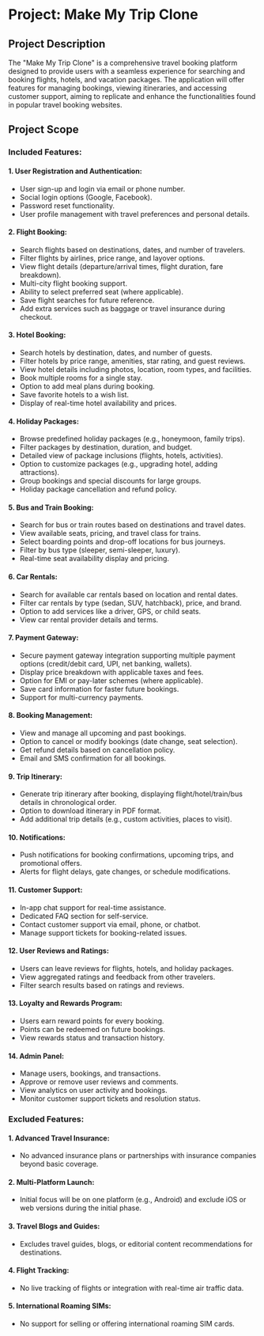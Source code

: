 # Project: Make My Trip Clone

## Project Description
The "Make My Trip Clone" is a comprehensive travel booking platform designed to provide users with a seamless experience for searching and booking flights, hotels, and vacation packages. The application will offer features for managing bookings, viewing itineraries, and accessing customer support, aiming to replicate and enhance the functionalities found in popular travel booking websites.

## Project Scope

### Included Features:

#### 1. User Registration and Authentication:
- User sign-up and login via email or phone number.
- Social login options (Google, Facebook).
- Password reset functionality.
- User profile management with travel preferences and personal details.

#### 2. Flight Booking:
- Search flights based on destinations, dates, and number of travelers.
- Filter flights by airlines, price range, and layover options.
- View flight details (departure/arrival times, flight duration, fare breakdown).
- Multi-city flight booking support.
- Ability to select preferred seat (where applicable).
- Save flight searches for future reference.
- Add extra services such as baggage or travel insurance during checkout.

#### 3. Hotel Booking:
- Search hotels by destination, dates, and number of guests.
- Filter hotels by price range, amenities, star rating, and guest reviews.
- View hotel details including photos, location, room types, and facilities.
- Book multiple rooms for a single stay.
- Option to add meal plans during booking.
- Save favorite hotels to a wish list.
- Display of real-time hotel availability and prices.

#### 4. Holiday Packages:
- Browse predefined holiday packages (e.g., honeymoon, family trips).
- Filter packages by destination, duration, and budget.
- Detailed view of package inclusions (flights, hotels, activities).
- Option to customize packages (e.g., upgrading hotel, adding attractions).
- Group bookings and special discounts for large groups.
- Holiday package cancellation and refund policy.

#### 5. Bus and Train Booking:
- Search for bus or train routes based on destinations and travel dates.
- View available seats, pricing, and travel class for trains.
- Select boarding points and drop-off locations for bus journeys.
- Filter by bus type (sleeper, semi-sleeper, luxury).
- Real-time seat availability display and pricing.

#### 6. Car Rentals:
- Search for available car rentals based on location and rental dates.
- Filter car rentals by type (sedan, SUV, hatchback), price, and brand.
- Option to add services like a driver, GPS, or child seats.
- View car rental provider details and terms.

#### 7. Payment Gateway:
- Secure payment gateway integration supporting multiple payment options (credit/debit card, UPI, net banking, wallets).
- Display price breakdown with applicable taxes and fees.
- Option for EMI or pay-later schemes (where applicable).
- Save card information for faster future bookings.
- Support for multi-currency payments.

#### 8. Booking Management:
- View and manage all upcoming and past bookings.
- Option to cancel or modify bookings (date change, seat selection).
- Get refund details based on cancellation policy.
- Email and SMS confirmation for all bookings.

#### 9. Trip Itinerary:
- Generate trip itinerary after booking, displaying flight/hotel/train/bus details in chronological order.
- Option to download itinerary in PDF format.
- Add additional trip details (e.g., custom activities, places to visit).

#### 10. Notifications:
- Push notifications for booking confirmations, upcoming trips, and promotional offers.
- Alerts for flight delays, gate changes, or schedule modifications.

#### 11. Customer Support:
- In-app chat support for real-time assistance.
- Dedicated FAQ section for self-service.
- Contact customer support via email, phone, or chatbot.
- Manage support tickets for booking-related issues.

#### 12. User Reviews and Ratings:
- Users can leave reviews for flights, hotels, and holiday packages.
- View aggregated ratings and feedback from other travelers.
- Filter search results based on ratings and reviews.

#### 13. Loyalty and Rewards Program:
- Users earn reward points for every booking.
- Points can be redeemed on future bookings.
- View rewards status and transaction history.

#### 14. Admin Panel:
- Manage users, bookings, and transactions.
- Approve or remove user reviews and comments.
- View analytics on user activity and bookings.
- Monitor customer support tickets and resolution status.

### Excluded Features:

#### 1. Advanced Travel Insurance:
- No advanced insurance plans or partnerships with insurance companies beyond basic coverage.

#### 2. Multi-Platform Launch:
- Initial focus will be on one platform (e.g., Android) and exclude iOS or web versions during the initial phase.

#### 3. Travel Blogs and Guides:
- Excludes travel guides, blogs, or editorial content recommendations for destinations.

#### 4. Flight Tracking:
- No live tracking of flights or integration with real-time air traffic data.

#### 5. International Roaming SIMs:
- No support for selling or offering international roaming SIM cards.

